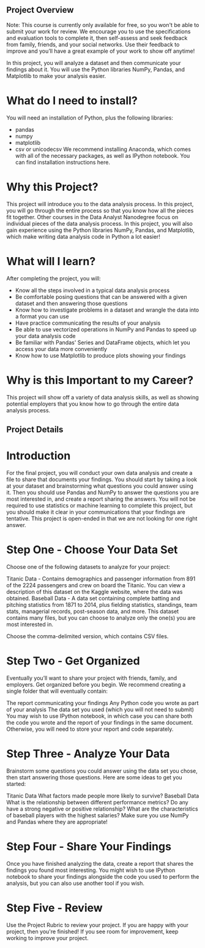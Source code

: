 ## Project Overview
Note: This course is currently only available for free, so you won't be able to submit your work for review. We encourage you to use the specifications and evaluation tools to complete it, then self-assess and seek feedback from family, friends, and your social networks. Use their feedback to improve and you’ll have a great example of your work to show off anytime!

In this project, you will analyze a dataset and then communicate your findings about it. You will use the Python libraries NumPy, Pandas, and Matplotlib to make your analysis easier.

# What do I need to install?
You will need an installation of Python, plus the following libraries:
- pandas
- numpy
- matplotlib
- csv or unicodecsv
We recommend installing Anaconda, which comes with all of the necessary packages, as well as IPython notebook. You can find installation instructions here.

# Why this Project?
This project will introduce you to the data analysis process. In this project, you will go through the entire process so that you know how all the pieces fit together. Other courses in the Data Analyst Nanodegree focus on individual pieces of the data analysis process. In this project, you will also gain experience using the Python libraries NumPy, Pandas, and Matplotlib, which make writing data analysis code in Python a lot easier!

# What will I learn?
After completing the project, you will:
- Know all the steps involved in a typical data analysis process
- Be comfortable posing questions that can be answered with a given dataset and then answering those questions
- Know how to investigate problems in a dataset and wrangle the data into a format you can use
- Have practice communicating the results of your analysis
- Be able to use vectorized operations in NumPy and Pandas to speed up your data analysis code
- Be familiar with Pandas' Series and DataFrame objects, which let you access your data more conveniently
- Know how to use Matplotlib to produce plots showing your findings

# Why is this Important to my Career?
This project will show off a variety of data analysis skills, as well as showing potential employers that you know how to go through the entire data analysis process.

## Project Details

# Introduction
For the final project, you will conduct your own data analysis and create a file to share that documents your findings. You should start by taking a look at your dataset and brainstorming what questions you could answer using it. Then you should use Pandas and NumPy to answer the questions you are most interested in, and create a report sharing the answers. You will not be required to use statistics or machine learning to complete this project, but you should make it clear in your communications that your findings are tentative. This project is open-ended in that we are not looking for one right answer.

# Step One - Choose Your Data Set
Choose one of the following datasets to analyze for your project:

Titanic Data - Contains demographics and passenger information from 891 of the 2224 passengers and crew on board the Titanic. You can view a description of this dataset on the Kaggle website, where the data was obtained.
Baseball Data - A data set containing complete batting and pitching statistics from 1871 to 2014, plus fielding statistics, standings, team stats, managerial records, post-season data, and more. This dataset contains many files, but you can choose to analyze only the one(s) you are most interested in.

Choose the comma-delimited version, which contains CSV files.

# Step Two - Get Organized
Eventually you’ll want to share your project with friends, family, and employers. Get organized before you begin. We recommend creating a single folder that will eventually contain:

The report communicating your findings
Any Python code you wrote as part of your analysis
The data set you used (which you will not need to submit)
You may wish to use IPython notebook, in which case you can share both the code you wrote and the report of your findings in the same document. Otherwise, you will need to store your report and code separately.

# Step Three - Analyze Your Data
Brainstorm some questions you could answer using the data set you chose, then start answering those questions. Here are some ideas to get you started:

Titanic Data
What factors made people more likely to survive?
Baseball Data
What is the relationship between different performance metrics? Do any have a strong negative or positive relationship?
What are the characteristics of baseball players with the highest salaries?
Make sure you use NumPy and Pandas where they are appropriate!

# Step Four - Share Your Findings
Once you have finished analyzing the data, create a report that shares the findings you found most interesting. You might wish to use IPython notebook to share your findings alongside the code you used to perform the analysis, but you can also use another tool if you wish.

# Step Five - Review
Use the Project Rubric to review your project. If you are happy with your project, then you're finished! If you see room for improvement, keep working to improve your project.
